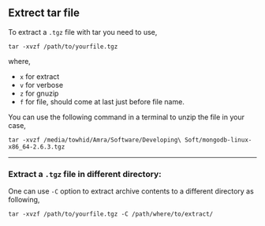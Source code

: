 ## Extrect tar file

To extract a `.tgz` file with tar you need to use,

    tar -xvzf /path/to/yourfile.tgz

where,

 - `x` for extract
 - `v` for verbose
 - `z` for gnuzip
 - `f` for file, should come at last just before file name.


You can use the following command in a terminal to unzip the file in your case,

    tar -xvzf /media/towhid/Amra/Software/Developing\ Soft/mongodb-linux-x86_64-2.6.3.tgz

****

### Extract a `.tgz` file in different directory:

One can use `-C` option to extract archive contents to a different directory as following,

    tar -xvzf /path/to/yourfile.tgz -C /path/where/to/extract/
